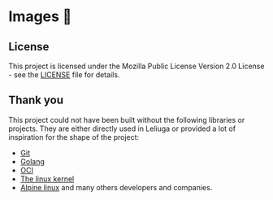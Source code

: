 # Images 👋

## License

This project is licensed under the Mozilla Public License Version 2.0 License - see the [LICENSE](LICENSE) file for details.

## Thank you

This project could not have been built without the following libraries or projects. They are either directly used in Leliuga or provided a lot of inspiration for the shape of the project:

- [Git](https://git-scm.com/)
- [Golang](https://go.dev/)
- [OCI](https://opencontainers.org/)
- [The linux kernel](https://www.kernel.org/)
- [Alpine linux](https://www.alpinelinux.org/) and many others developers and companies.
